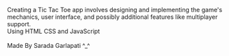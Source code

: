 Creating a Tic Tac Toe app involves designing and implementing the game's mechanics, user interface, and possibly additional features like multiplayer support.<br>
Using HTML CSS and JavaScript<br><br>
Made By Sarada Garlapati ^_^
